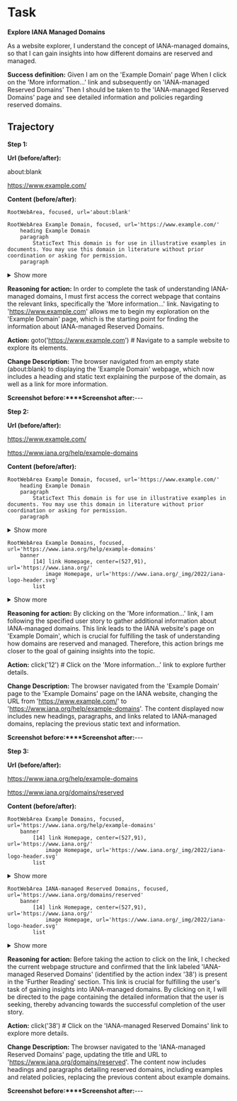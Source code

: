 # Task

**Explore IANA Managed Domains**

As a website explorer,
I understand the concept of IANA-managed domains,
so that I can gain insights into how different domains are reserved and managed.

**Success definition:** Given I am on the 'Example Domain' page
When I click on the 'More information...' link and subsequently on 'IANA-managed Reserved Domains'
Then I should be taken to the 'IANA-managed Reserved Domains' page and see detailed information and policies regarding reserved domains.

## Trajectory

**Step 1:**

**Url (before/after):** 

about:blank

https://www.example.com/

**Content (before/after):** 

```
RootWebArea, focused, url='about:blank'
```


```
RootWebArea Example Domain, focused, url='https://www.example.com/'
	heading Example Domain
	paragraph
		StaticText This domain is for use in illustrative examples in documents. You may use this domain in literature without prior coordination or asking for permission.
	paragraph
```
<details><summary>Show more</summary>

```
		[12] link More information..., center=(736,275), url='https://www.iana.org/domains/example'
```
</details>

**Reasoning for action:** In order to complete the task of understanding IANA-managed domains, I must first access the correct webpage that contains the relevant links, specifically the 'More information...' link. Navigating to 'https://www.example.com' allows me to begin my exploration on the 'Example Domain' page, which is the starting point for finding the information about IANA-managed Reserved Domains.

**Action:** goto('https://www.example.com') # Navigate to a sample website to explore its elements.

**Change Description:** The browser navigated from an empty state (about:blank) to displaying the 'Example Domain' webpage, which now includes a heading and static text explaining the purpose of the domain, as well as a link for more information.

**Screenshot before:****Screenshot after:**---

**Step 2:**

**Url (before/after):** 

https://www.example.com/

https://www.iana.org/help/example-domains

**Content (before/after):** 

```
RootWebArea Example Domain, focused, url='https://www.example.com/'
	heading Example Domain
	paragraph
		StaticText This domain is for use in illustrative examples in documents. You may use this domain in literature without prior coordination or asking for permission.
	paragraph
```
<details><summary>Show more</summary>

```
		[12] link More information..., center=(736,275), url='https://www.iana.org/domains/example'
```
</details>



```
RootWebArea Example Domains, focused, url='https://www.iana.org/help/example-domains'
	banner
		[14] link Homepage, center=(527,91), url='https://www.iana.org/'
			image Homepage, url='https://www.iana.org/_img/2022/iana-logo-header.svg'
		list
```
<details><summary>Show more</summary>

```
			listitem
				[19] link Domains, center=(1236,52), url='https://www.iana.org/domains'
			listitem
				[21] link Protocols, center=(1321,52), url='https://www.iana.org/protocols'
			listitem
				[23] link Numbers, center=(1408,52), url='https://www.iana.org/numbers'
			listitem
				[25] link About, center=(1482,52), url='https://www.iana.org/about'
	article
		main
			heading Example Domains
			paragraph
				StaticText As described in
				[32] link RFC 2606, center=(562,247), url='https://www.iana.org/go/rfc2606'
				StaticText and
				[33] link RFC 6761, center=(666,247), url='https://www.iana.org/go/rfc6761'
				StaticText , a number of domains such as example.com and example.org are maintained for documentation purposes. These domains may be used as illustrative examples in documents without prior coordination with us. They are not available for registration or transfer.
			paragraph
				StaticText We provide a web service on the example domain hosts to provide basic information on the purpose of the domain. These web services are provided as best effort, but are not designed to support production applications. While incidental traffic for incorrectly configured applications is expected, please do not design applications that require the example domains to have operating HTTP service.
			heading Further Reading
			list
				listitem
					ListMarker ■
					[38] link IANA-managed Reserved Domains, center=(571,471), url='https://www.iana.org/domains/reserved'
			StaticText Last revised 2017-05-13.
		navigation
	contentinfo
		LayoutTable
			LayoutTableRow
				LayoutTableCell Domain Names
					[47] link Domain Names, center=(458,619), url='https://www.iana.org/domains'
				LayoutTableCell Root Zone Registry .INT Registry .ARPA Registry IDN Repository
					list
						listitem
							[51] link Root Zone Registry, center=(602,619), url='https://www.iana.org/domains/root'
						listitem
							[53] link .INT Registry, center=(704,619), url='https://www.iana.org/domains/int'
						listitem
							[55] link .ARPA Registry, center=(792,619), url='https://www.iana.org/domains/arpa'
						listitem
							[57] link IDN Repository, center=(888,619), url='https://www.iana.org/domains/idn-tables'
			LayoutTableRow
				LayoutTableCell Number Resources
					[60] link Number Resources, center=(471,646), url='https://www.iana.org/numbers'
				LayoutTableCell Abuse Information
					list
						listitem
							[64] link Abuse Information, center=(601,646), url='https://www.iana.org/abuse'
			LayoutTableRow
				LayoutTableCell Protocols
					[67] link Protocols, center=(442,673), url='https://www.iana.org/protocols'
				LayoutTableCell Protocol Registries Time Zone Database
					list
						listitem
							[71] link Protocol Registries, center=(602,673), url='https://www.iana.org/protocols'
						listitem
							[73] link Time Zone Database, center=(728,673), url='https://www.iana.org/time-zones'
			LayoutTableRow
				LayoutTableCell About Us
					[76] link About Us, center=(439,700), url='https://www.iana.org/about'
				LayoutTableCell Performance Reports Reviews Excellence Contact Us
					list
						listitem
							[80] link Performance, center=(584,700), url='https://www.iana.org/performance'
						listitem
							[82] link Reports, center=(654,700), url='https://www.iana.org/reports'
						listitem
							[84] link Reviews, center=(710,700), url='https://www.iana.org/reviews'
						listitem
							[86] link Excellence, center=(772,700), url='https://www.iana.org/about/excellence'
						listitem
							[88] link Contact Us, center=(842,700), url='https://www.iana.org/contact'
		paragraph
			StaticText The IANA functions coordinate the Internet’s globally unique identifiers, and are provided by
			[91] link Public Technical Identifiers, center=(1031,746), url='http://pti.icann.org/'
			StaticText , an affiliate of
			[92] link ICANN, center=(1224,746), url='http://www.icann.org/'
			StaticText .
		list
			listitem
				[96] link Privacy Policy, center=(454,788), url='https://www.icann.org/privacy/policy'
			listitem
				[98] link Terms of Service, center=(562,788), url='https://www.icann.org/privacy/tos'
```
</details>

**Reasoning for action:** By clicking on the 'More information...' link, I am following the specified user story to gather additional information about IANA-managed domains. This link leads to the IANA website's page on 'Example Domain', which is crucial for fulfilling the task of understanding how domains are reserved and managed. Therefore, this action brings me closer to the goal of gaining insights into the topic.

**Action:** click('12') # Click on the 'More information...' link to explore further details.

**Change Description:** The browser navigated from the 'Example Domain' page to the 'Example Domains' page on the IANA website, changing the URL from 'https://www.example.com/' to 'https://www.iana.org/help/example-domains'. The content displayed now includes new headings, paragraphs, and links related to IANA-managed domains, replacing the previous static text and information.

**Screenshot before:****Screenshot after:**---

**Step 3:**

**Url (before/after):** 

https://www.iana.org/help/example-domains

https://www.iana.org/domains/reserved

**Content (before/after):** 

```
RootWebArea Example Domains, focused, url='https://www.iana.org/help/example-domains'
	banner
		[14] link Homepage, center=(527,91), url='https://www.iana.org/'
			image Homepage, url='https://www.iana.org/_img/2022/iana-logo-header.svg'
		list
```
<details><summary>Show more</summary>

```
			listitem
				[19] link Domains, center=(1236,52), url='https://www.iana.org/domains'
			listitem
				[21] link Protocols, center=(1321,52), url='https://www.iana.org/protocols'
			listitem
				[23] link Numbers, center=(1408,52), url='https://www.iana.org/numbers'
			listitem
				[25] link About, center=(1482,52), url='https://www.iana.org/about'
	article
		main
			heading Example Domains
			paragraph
				StaticText As described in
				[32] link RFC 2606, center=(562,247), url='https://www.iana.org/go/rfc2606'
				StaticText and
				[33] link RFC 6761, center=(666,247), url='https://www.iana.org/go/rfc6761'
				StaticText , a number of domains such as example.com and example.org are maintained for documentation purposes. These domains may be used as illustrative examples in documents without prior coordination with us. They are not available for registration or transfer.
			paragraph
				StaticText We provide a web service on the example domain hosts to provide basic information on the purpose of the domain. These web services are provided as best effort, but are not designed to support production applications. While incidental traffic for incorrectly configured applications is expected, please do not design applications that require the example domains to have operating HTTP service.
			heading Further Reading
			list
				listitem
					ListMarker ■
					[38] link IANA-managed Reserved Domains, center=(571,471), url='https://www.iana.org/domains/reserved'
			StaticText Last revised 2017-05-13.
		navigation
	contentinfo
		LayoutTable
			LayoutTableRow
				LayoutTableCell Domain Names
					[47] link Domain Names, center=(458,619), url='https://www.iana.org/domains'
				LayoutTableCell Root Zone Registry .INT Registry .ARPA Registry IDN Repository
					list
						listitem
							[51] link Root Zone Registry, center=(602,619), url='https://www.iana.org/domains/root'
						listitem
							[53] link .INT Registry, center=(704,619), url='https://www.iana.org/domains/int'
						listitem
							[55] link .ARPA Registry, center=(792,619), url='https://www.iana.org/domains/arpa'
						listitem
							[57] link IDN Repository, center=(888,619), url='https://www.iana.org/domains/idn-tables'
			LayoutTableRow
				LayoutTableCell Number Resources
					[60] link Number Resources, center=(471,646), url='https://www.iana.org/numbers'
				LayoutTableCell Abuse Information
					list
						listitem
							[64] link Abuse Information, center=(601,646), url='https://www.iana.org/abuse'
			LayoutTableRow
				LayoutTableCell Protocols
					[67] link Protocols, center=(442,673), url='https://www.iana.org/protocols'
				LayoutTableCell Protocol Registries Time Zone Database
					list
						listitem
							[71] link Protocol Registries, center=(602,673), url='https://www.iana.org/protocols'
						listitem
							[73] link Time Zone Database, center=(728,673), url='https://www.iana.org/time-zones'
			LayoutTableRow
				LayoutTableCell About Us
					[76] link About Us, center=(439,700), url='https://www.iana.org/about'
				LayoutTableCell Performance Reports Reviews Excellence Contact Us
					list
						listitem
							[80] link Performance, center=(584,700), url='https://www.iana.org/performance'
						listitem
							[82] link Reports, center=(654,700), url='https://www.iana.org/reports'
						listitem
							[84] link Reviews, center=(710,700), url='https://www.iana.org/reviews'
						listitem
							[86] link Excellence, center=(772,700), url='https://www.iana.org/about/excellence'
						listitem
							[88] link Contact Us, center=(842,700), url='https://www.iana.org/contact'
		paragraph
			StaticText The IANA functions coordinate the Internet’s globally unique identifiers, and are provided by
			[91] link Public Technical Identifiers, center=(1031,746), url='http://pti.icann.org/'
			StaticText , an affiliate of
			[92] link ICANN, center=(1224,746), url='http://www.icann.org/'
			StaticText .
		list
			listitem
				[96] link Privacy Policy, center=(454,788), url='https://www.icann.org/privacy/policy'
			listitem
				[98] link Terms of Service, center=(562,788), url='https://www.icann.org/privacy/tos'
```
</details>



```
RootWebArea IANA-managed Reserved Domains, focused, url='https://www.iana.org/domains/reserved'
	banner
		[14] link Homepage, center=(527,91), url='https://www.iana.org/'
			image Homepage, url='https://www.iana.org/_img/2022/iana-logo-header.svg'
		list
```
<details><summary>Show more</summary>

```
			listitem
				[19] link Domains, center=(1236,52), url='https://www.iana.org/domains'
			listitem
				[21] link Protocols, center=(1321,52), url='https://www.iana.org/protocols'
			listitem
				[23] link Numbers, center=(1408,52), url='https://www.iana.org/numbers'
			listitem
				[25] link About, center=(1482,52), url='https://www.iana.org/about'
	article
		main
			heading IANA-managed Reserved Domains
			paragraph
				StaticText Certain domains are set aside, and nominally registered to “IANA”, for specific policy or technical purposes.
			heading Example domains
			paragraph
				StaticText As described in
				[33] link RFC 2606, center=(812,345), url='https://www.iana.org/go/rfc2606'
				StaticText and
				[34] link RFC 6761, center=(916,345), url='https://www.iana.org/go/rfc6761'
				StaticText , a number of domains such as
				StaticText example.com
				StaticText and
				StaticText example.org
				StaticText are maintained for documentation purposes. These domains may be used as illustrative examples in documents without prior coordination with us. They are not available for registration or transfer.
			heading Test IDN top-level domains
			paragraph
				StaticText These domains were temporarily delegated by IANA for the
				[39] link IDN Evaluation, center=(1170,488), url='http://www.icann.org/topics/idn/'
				StaticText being conducted by
				[40] link ICANN, center=(1406,488), url='http://www.icann.org/'
				StaticText .
			table
				rowgroup
					row
						columnheader DOMAIN
						columnheader DOMAIN (A-LABEL)
						columnheader LANGUAGE
						columnheader SCRIPT
				rowgroup
					row
						[51] cell إختبار, center=(726,558)
						cell XN--KGBECHTV
							[54] link XN--KGBECHTV, center=(855,560), url='https://www.iana.org/domains/root/db/xn--kgbechtv.html'
						[55] cell Arabic, center=(1141,558)
						[56] cell Arabic, center=(1381,558)
					row
						[58] cell آزمایشی, center=(726,592)
						cell XN--HGBK6AJ7F53BBA
							[61] link XN--HGBK6AJ7F53BBA, center=(885,594), url='https://www.iana.org/domains/root/db/xn--hgbk6aj7f53bba.html'
						[62] cell Persian, center=(1141,592)
						[63] cell Arabic, center=(1381,592)
					row
						[65] cell 测试, center=(726,626)
						cell XN--0ZWM56D
							[68] link XN--0ZWM56D, center=(850,628), url='https://www.iana.org/domains/root/db/xn--0zwm56d.html'
						[69] cell Chinese, center=(1141,626)
						[70] cell Han (Simplified variant), center=(1381,626)
					row
						[72] cell 測試, center=(726,661)
						cell XN--G6W251D
							[75] link XN--G6W251D, center=(850,663), url='https://www.iana.org/domains/root/db/xn--g6w251d.html'
						[76] cell Chinese, center=(1141,661)
						[77] cell Han (Traditional variant), center=(1381,661)
					row
						[79] cell испытание, center=(726,696)
						cell XN--80AKHBYKNJ4F
							[82] link XN--80AKHBYKNJ4F, center=(875,698), url='https://www.iana.org/domains/root/db/xn--80akhbyknj4f.html'
						[83] cell Russian, center=(1141,696)
						[84] cell Cyrillic, center=(1381,696)
					row
						[86] cell परीक्षा, center=(726,730)
						cell XN--11B5BS3A9AJ6G
							[89] link XN--11B5BS3A9AJ6G, center=(880,732), url='https://www.iana.org/domains/root/db/xn--11b5bs3a9aj6g.html'
						[90] cell Hindi, center=(1141,730)
						[91] cell Devanagari (Nagari), center=(1381,730)
					row
						[93] cell δοκιμή, center=(726,764)
						cell XN--JXALPDLP
							[96] link XN--JXALPDLP, center=(855,766), url='https://www.iana.org/domains/root/db/xn--jxalpdlp.html'
						[97] cell Greek, Modern (1453-), center=(1141,764)
						[98] cell Greek, center=(1381,764)
					row
						[100] cell 테스트, center=(726,798)
						cell XN--9T4B11YI5A
							[103] link XN--9T4B11YI5A, center=(865,800), url='https://www.iana.org/domains/root/db/xn--9t4b11yi5a.html'
						[104] cell Korean, center=(1141,798)
						[105] cell Hangul (Hangŭl, Hangeul), center=(1381,798)
					row
						[107] cell טעסט, center=(726,833)
						cell XN--DEBA0AD
							[110] link XN--DEBA0AD, center=(850,835), url='https://www.iana.org/domains/root/db/xn--deba0ad.html'
						[111] cell Yiddish, center=(1141,833)
						[112] cell Hebrew, center=(1381,833)
					row
						[114] cell テスト, center=(726,867)
						cell XN--ZCKZAH
							[117] link XN--ZCKZAH, center=(845,869), url='https://www.iana.org/domains/root/db/xn--zckzah.html'
						[118] cell Japanese, center=(1141,867)
						[119] cell Katakana, center=(1381,867)
					row
						[121] cell பரிட்சை, center=(726,902)
						cell XN--HLCJ6AYA9ESC7A
							[124] link XN--HLCJ6AYA9ESC7A, center=(885,904), url='https://www.iana.org/domains/root/db/xn--hlcj6aya9esc7a.html'
						[125] cell Tamil, center=(1141,902)
						[126] cell Tamil, center=(1381,902)
			heading Policy-reserved domains
			paragraph
				StaticText We act as both the registrant and registrar for a select number of domains which have been reserved under policy grounds. These exclusions are typically indicated in either technical standards (RFC documents), or
				[129] link contractual limitations, center=(746,1051), url='http://www.icann.org/en/registries/agreements.htm'
				StaticText .
			paragraph
				StaticText Domains which are described as registered to IANA or ICANN on policy grounds are not available for registration or transfer, with the exception of
				StaticText country-name
				StaticText .info
				StaticText domains. These domains are available for release by the ICANN Governmental Advisory Committee Secretariat.
			heading Other Special-Use Domains
			paragraph
				StaticText There is additionally a
				link Special-Use Domain Names, url='https://www.iana.org/assignments/special-use-domain-names'
				StaticText registry documenting special-use domains designated by technical standards. For further information, see
				link Special-Use Domain Names, url='https://www.iana.org/go/rfc6761'
				StaticText (RFC 6761).
		navigation
			heading Domain Names
			list
				listitem
					[142] link Overview, center=(450,279), url='https://www.iana.org/domains'
				listitem
					[144] link Root Zone Management, center=(494,301), url='https://www.iana.org/domains/root'
				listitem
					[159] link .INT Registry, center=(460,323), url='https://www.iana.org/domains/int'
				listitem
					[168] link .ARPA Registry, center=(465,345), url='https://www.iana.org/domains/arpa'
				listitem
					[170] link IDN Practices Repository, center=(496,367), url='https://www.iana.org/domains/idn-tables'
				listitem
					[177] link Root Key Signing Key (DNSSEC), center=(516,389), url='https://www.iana.org/dnssec'
				listitem
					[192] link Reserved Domains, center=(484,411), url='https://www.iana.org/domains/reserved'
	contentinfo
		LayoutTable
			LayoutTableRow
				LayoutTableCell Domain Names
					link Domain Names, url='https://www.iana.org/domains'
				LayoutTableCell Root Zone Registry .INT Registry .ARPA Registry IDN Repository
					list
						listitem
							link Root Zone Registry, url='https://www.iana.org/domains/root'
						listitem
							link .INT Registry, url='https://www.iana.org/domains/int'
						listitem
							link .ARPA Registry, url='https://www.iana.org/domains/arpa'
						listitem
							link IDN Repository, url='https://www.iana.org/domains/idn-tables'
			LayoutTableRow
				LayoutTableCell Number Resources
					link Number Resources, url='https://www.iana.org/numbers'
				LayoutTableCell Abuse Information
					list
						listitem
							link Abuse Information, url='https://www.iana.org/abuse'
			LayoutTableRow
				LayoutTableCell Protocols
					link Protocols, url='https://www.iana.org/protocols'
				LayoutTableCell Protocol Registries Time Zone Database
					list
						listitem
							link Protocol Registries, url='https://www.iana.org/protocols'
						listitem
							link Time Zone Database, url='https://www.iana.org/time-zones'
			LayoutTableRow
				LayoutTableCell About Us
					link About Us, url='https://www.iana.org/about'
				LayoutTableCell Performance Reports Reviews Excellence Contact Us
					list
						listitem
							link Performance, url='https://www.iana.org/performance'
						listitem
							link Reports, url='https://www.iana.org/reports'
						listitem
							link Reviews, url='https://www.iana.org/reviews'
						listitem
							link Excellence, url='https://www.iana.org/about/excellence'
						listitem
							link Contact Us, url='https://www.iana.org/contact'
		paragraph
			StaticText The IANA functions coordinate the Internet’s globally unique identifiers, and are provided by
			link Public Technical Identifiers, url='http://pti.icann.org/'
			StaticText , an affiliate of
			link ICANN, url='http://www.icann.org/'
			StaticText .
		list
			listitem
				link Privacy Policy, url='https://www.icann.org/privacy/policy'
			listitem
				link Terms of Service, url='https://www.icann.org/privacy/tos'
```
</details>

**Reasoning for action:** Before taking the action to click on the link, I checked the current webpage structure and confirmed that the link labeled 'IANA-managed Reserved Domains' (identified by the action index '38') is present in the 'Further Reading' section. This link is crucial for fulfilling the user's task of gaining insights into IANA-managed domains. By clicking on it, I will be directed to the page containing the detailed information that the user is seeking, thereby advancing towards the successful completion of the user story.

**Action:** click('38') # Click on the 'IANA-managed Reserved Domains' link to explore more details.

**Change Description:** The browser navigated to the 'IANA-managed Reserved Domains' page, updating the title and URL to 'https://www.iana.org/domains/reserved'. The content now includes headings and paragraphs detailing reserved domains, including examples and related policies, replacing the previous content about example domains.

**Screenshot before:****Screenshot after:**---

